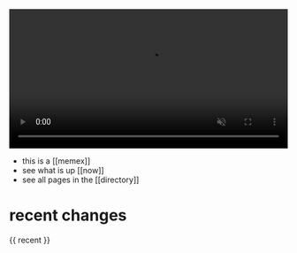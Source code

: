 
<video  width="100%" autoplay loop muted>
    <source src="resources/img/metasyn-schotter-rotate.webm" />
</video>

* this is a [[memex]]
* see what is up [[now]]
* see all pages in the [[directory]]

# recent changes

{{ recent }}
